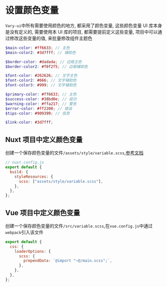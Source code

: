 # 设置颜色变量

`Vary-ui`中所有需要使用颜色的地方, 都采用了颜色变量, 这些颜色变量 UI 库本身是没有定义的, 需要使用本 UI 库的项目, 都需要提前定义这些变量, 项目中可以通过修改这些变量的值, 来批量修改组件主题色

```scss
$main-color: #ff6633; // 主色
$main-color2: #3d7fff; // 辅助色

$border-color: #dadada; // 边框主色
$border-color2: #f0f2f5; // 边框辅助色

$font-color: #262626; // 文字主色
$font-color2: #666; // 文字辅助色
$font-color3: #999; // 文字辅助色

$primary-color: #ff6633; // 主色
$success-color: #38bd0e; // 成功
$warning-color: #ffa217; // 警告
$error-color: #ff2200; // 错误
$tips-color: #909399; // 信息

$link-color: #3d7fff;
```

## Nuxt 项目中定义颜色变量

创建一个保存颜色变量的文件`/assets/style/variable.scss`,[参考文档](https://nuxtjs.org/docs/configuration-glossary/configuration-build/#styleresources)

```js
// nuxt.config.js
export default {
  build: {
    styleResources: {
      scss: ["assets/style/variable.scss"],
    },
  },
};
```

## Vue 项目中定义颜色变量

创建一个保存颜色变量的文件`/src/variable.scss`,在`vue.config.js`中通过`webpack`引入该文件

```js
export default {
  css: {
    loaderOptions: {
      scss: {
        prependData: `@import "~@/main.scss";`,
      },
    },
  },
};
```

